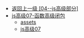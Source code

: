 - [返回上一级 [04--js高级部分]](04--js高级部分/)
- [js高级07-函数高级闭包](04--js高级部分/js高级07-函数高级闭包/)
  - [assets](04--js高级部分/js高级07-函数高级闭包/assets/)
  - [js高级07](04--js高级部分/js高级07-函数高级闭包/js高级07.md)

